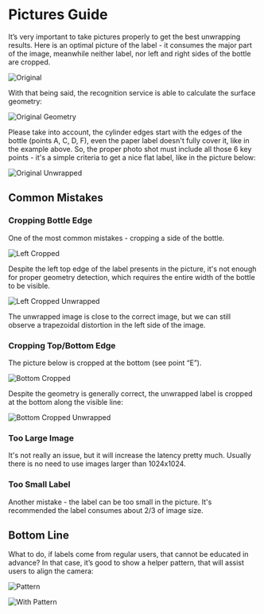# Pictures Guide
It’s very important to take pictures properly to get the best 
unwrapping results.
Here is an optimal picture of the label - it consumes 
the major part of the image, meanwhile neither label,
nor left and right sides of the bottle are cropped.

![Original](./PicturesGuideSamples/original.jpg)

With that being said, the recognition service is able to calculate the surface geometry:

![Original Geometry](./PicturesGuideSamples/original-geometry.png)

Please take into account, the cylinder edges start with the edges 
of the bottle (points A, C, D, F), even the paper label doesn't 
fully cover it, like in the example above. So, the proper photo 
shot must include all those 6 key points - it's a simple criteria 
to get a nice flat label, like in the picture below:

![Original Unwrapped](./PicturesGuideSamples/original-unwrapped.jpg)

## Common Mistakes
### Cropping Bottle Edge
One of the most common mistakes - cropping a side of the bottle.

![Left Cropped](./PicturesGuideSamples/left-crop.jpg)

Despite the left top edge of the label presents in the picture, 
it's not enough for proper geometry detection, which requires the entire width of 
the bottle to be visible.

![Left Cropped Unwrapped](./PicturesGuideSamples/left-crop-unwrapped.jpg)

The unwrapped image is close to the correct image, 
but we can still observe a trapezoidal distortion in the left side 
of the image.

### Cropping Top/Bottom Edge
The picture below is cropped at the bottom (see point “E”).

![Bottom Cropped](./PicturesGuideSamples/bottom-crop.jpg)

Despite the geometry is generally correct, the unwrapped label is cropped at
the bottom along the visible line:

![Bottom Cropped Unwrapped](./PicturesGuideSamples/bottom-crop-unwrapped.jpg)

### Too Large Image
It's not really an issue, but it will increase the latency pretty much. Usually there
is no need to use images larger than 1024x1024.

### Too Small Label
Another mistake - the label can be too small in the picture. It's recommended the label
consumes about 2/3 of image size. 

## Bottom Line
What to do, if labels come from regular users, that cannot be educated in advance? In that case,
it’s good to show a helper pattern, that will assist users to align the camera:

![Pattern](./PicturesGuideSamples/pattern.png)

![With Pattern](./PicturesGuideSamples/with-pattern.jpg)

